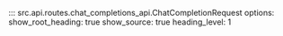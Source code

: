 ::: src.api.routes.chat_completions_api.ChatCompletionRequest
    options:
        show_root_heading: true
        show_source: true
        heading_level: 1